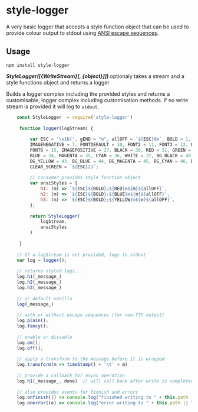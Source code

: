 # style-logger

A very basic logger that accepts a style function object that can be used to provide colour output to stdout using [ANSI escape sequences](http://ascii-table.com/ansi-escape-sequences.php).

## Usage

`npm install style-logger`

**_StyleLogger([{WriteStream}[, {object}]])_** optionaly takes a stream and a style functions object and returns a logger

Builds a logger complex including the provided styles and returns a customisable, logger complex including customisation methods.  If no write stream is provided it will log to `stdout`.

```js
    const StyleLogger  = require('style-logger')
    
     function logger(logStream) {
     
         var ESC = '\x1b[', gEND = "m", allOFF = `${ESC}0m`, BOLD = 1, ITALIC = 3, UNDERLINE = 4,
         IMAGENEGATIVE = 7, FONTDEFAULT = 10, FONT2 = 11, FONT3 = 12, FONT4 = 13, FONT5 = 14,
         FONT6 = 15, IMAGEPOSITIVE = 27, BLACK = 30, RED = 31, GREEN = 32, YELLOW = 33,
         BLUE = 34, MAGENTA = 35, CYAN = 36, WHITE = 37, BG_BLACK = 40, BG_RED = 41, BG_GREEN = 42,
         BG_YELLOW = 43, BG_BLUE = 44, BG_MAGENTA = 45, BG_CYAN = 46, BG_WHITE = 47,
         CLEAR_SCREEN = `${ESC}2J`;
     
         // consumer provides style function object
         var ansiStyles = {
             h1: (m) => `${ESC}${BOLD};${RED}m${m}${allOFF}`,
             h2: (m) => `${ESC}${BOLD};${BLUE}m${m}${allOFF}`,
             h3: (m) => `${ESC}${BOLD};${YELLOW}m${m}${allOFF}`,
         };
     
         return StyleLogger(
             logStream,
             ansiStyles
         )
     
     }
     
    // If a logStream is not provided, logs to stdout
    var log = logger();
   
    // returns styled logs...
    log.h1(_message_)
    log.h2(_message_)
    log.h3(_message_)
    
    // or default vanilla
    log(_message_)
    
    // with or without escape sequences (for non-TTY output)
    log.plain();
    log.fancy();
    
    // enable or dissable
    log.om();
    log.off();
    
    // apply a transform to the message before it is wrapped
    log.transform(m => timeStamp() + '\t' + m)
    
    // provide a callback for async operation
    log.h1(_message_, done)  // will call back after write is completed
    
    // also provides events for finnish and errors
    log.onfinish(() => console.log("finished writing to " + this.path || "stdout");
    log.onerror((e) => console.log("error writing to " + this.path || "stdout\n" + e.message);
```
